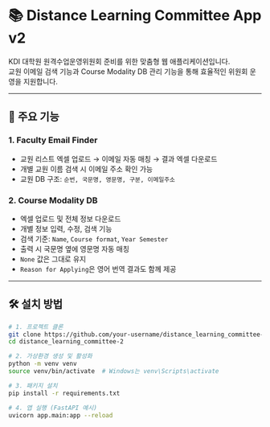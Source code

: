 # 📚 Distance Learning Committee App v2

KDI 대학원 원격수업운영위원회 준비를 위한 맞춤형 웹 애플리케이션입니다.  
교원 이메일 검색 기능과 Course Modality DB 관리 기능을 통해 효율적인 위원회 운영을 지원합니다.

---

## 🚀 주요 기능

### 1. Faculty Email Finder
- 교원 리스트 엑셀 업로드 → 이메일 자동 매칭 → 결과 엑셀 다운로드
- 개별 교원 이름 검색 시 이메일 주소 확인 가능
- 교원 DB 구조: `순번, 국문명, 영문명, 구분, 이메일주소`

### 2. Course Modality DB
- 엑셀 업로드 및 전체 정보 다운로드
- 개별 정보 입력, 수정, 검색 기능
- 검색 기준: `Name`, `Course format`, `Year Semester`
- 출력 시 국문명 옆에 영문명 자동 매칭
- `None` 값은 그대로 유지
- `Reason for Applying`은 영어 번역 결과도 함께 제공

---

## 🛠️ 설치 방법

```bash
# 1. 프로젝트 클론
git clone https://github.com/your-username/distance_learning_committee-2.git
cd distance_learning_committee-2

# 2. 가상환경 생성 및 활성화
python -m venv venv
source venv/bin/activate  # Windows는 venv\Scripts\activate

# 3. 패키지 설치
pip install -r requirements.txt

# 4. 앱 실행 (FastAPI 예시)
uvicorn app.main:app --reload

